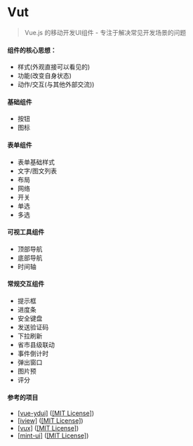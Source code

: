 # Vut 

> Vue.js 的移动开发UI组件 - 专注于解决常见开发场景的问题 

####  组件的核心思想：
- 样式(外观直接可以看见的)
- 功能(改变自身状态)
- 动作/交互(与其他外部交流))

####  基础组件
- 按钮
- 图标
 
####  表单组件
- 表单基础样式
- 文字/图文列表
- 布局
- 网络
- 开关
- 单选
- 多选


####  可视工具组件
- 顶部导航
- 底部导航
- 时间轴


####  常规交互组件
- 提示框
- 进度条
- 安全键盘
- 发送验证码
- 下拉刷新
- 省市县级联动
- 事件倒计时
- 弹出窗口
- 图片预
- 评分


#### 参考的项目
* <a href="https://github.com/ydcss/vue-ydui" target="_blank">[vue-ydui]</a> (<a href="https://github.com/ydcss/vue-ydui" target="_blank">[MIT License]</a>)
* <a href="https://github.com/iview/iview" target="_blank">[iview]</a> (<a href="https://github.com/iview/iview/blob/2.0/LICENSE" target="_blank">[MIT License]</a>)
* <a href="https://github.com/airyland/vux" target="_blank">[vux]</a> (<a href="https://github.com/airyland/vux/blob/v2/LICENSE" target="_blank">[MIT License]</a>)
* <a href="https://github.com/ElemeFE/mint-ui" target="_blank">[mint-ui]</a> (<a href="https://github.com/ElemeFE/mint-ui/blob/master/LICENSE" target="_blank">[MIT License]</a>)